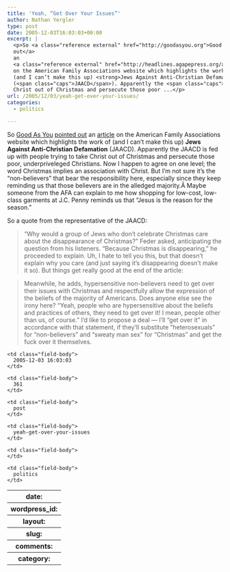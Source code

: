 ```yaml
---
title: 'Yeah, “Get Over Your Issues”'
author: Nathan Yergler
type: post
date: 2005-12-03T16:03:03+00:00
excerpt: |
  <p>So <a class="reference external" href="http://goodasyou.org">Good As You</a> <a class="reference external" href="http://www.goodasyou.org/good_as_you/2005/12/but_we_all_know.html">pointed
  out</a>
  an
  <a class="reference external" href="http://headlines.agapepress.org/archive/12/afa/22005a.asp">article</a>
  on the American Family Associations website which highlights the work of
  (and I can’t make this up) <strong>Jews Against Anti-Christian Defamation</strong>
  (<span class="caps">JAACD</span>). Apparently the <span class="caps">JAACD</span> is fed up with people trying to take
  Christ out of Christmas and persecute those poor ...</p>
url: /2005/12/03/yeah-get-over-your-issues/
categories:
  - politics

---
```

So [Good As You][1]  [pointed out][2]  an [article][3]  on the American Family Associations website which highlights the work of (and I can’t make this up) **Jews Against Anti-Christian Defamation** (<span class="caps">JAACD</span>). Apparently the <span class="caps">JAACD</span> is fed up with people trying to take Christ out of Christmas and persecute those poor, underpriveleged Christians. Now I happen to agree on one level; the word Christmas implies an association with Christ. But I’m not sure it’s the “non-believers” that bear the responsibility here, especially since they keep reminding us that those believers are in the alledged majority.Â Maybe someone from the <span class="caps">AFA</span> can explain to me how shopping for low-cost, low-class garments at <span class="caps">J.C.</span> Penny reminds us that “Jesus is the reason for the season.”

So a quote from the representative of the <span class="caps">JAACD</span>:

> “Why would a group of Jews who don’t celebrate Christmas care about the disappearance of Christmas?” Feder asked, anticipating the question from his listeners. “Because Christmas is disappearing,” he proceeded to explain.
Uh, I hate to tell you this, but that doesn’t explain why you care (and just saying it’s disappearing doesn’t make it so). But things get really good at the end of the article:

> Meanwhile, he adds, hypersensitive non-believers need to get over their issues with Christmas and respectfully allow the expression of the beliefs of the majority of Americans.
Does anyone else see the irony here? “Yeah, people who are hypersensitive about the beliefs and practices of others, they need to get over it! I mean, people other than us, of course.” I’d like to propose a deal — I’ll “get over it” in accordance with that statement, if they’ll substitute “heterosexuals” for “non-believers” and “sweaty man sex” for “Christmas” and get the fuck over it themselves.

<table class="docutils field-list" frame="void" rules="none">
  <col class="field-name" /> <col class="field-body" /> <tr class="field">
    <th class="field-name">
      date:
    </th>

    <td class="field-body">
      2005-12-03 16:03:03
    </td>
  </tr>

  <tr class="field">
    <th class="field-name">
      wordpress_id:
    </th>

    <td class="field-body">
      361
    </td>
  </tr>

  <tr class="field">
    <th class="field-name">
      layout:
    </th>

    <td class="field-body">
      post
    </td>
  </tr>

  <tr class="field">
    <th class="field-name">
      slug:
    </th>

    <td class="field-body">
      yeah-get-over-your-issues
    </td>
  </tr>

  <tr class="field">
    <th class="field-name">
      comments:
    </th>

    <td class="field-body">
    </td>
  </tr>

  <tr class="field">
    <th class="field-name">
      category:
    </th>

    <td class="field-body">
      politics
    </td>
  </tr>
</table>

 [1]: http://goodasyou.org
 [2]: http://www.goodasyou.org/good_as_you/2005/12/but_we_all_know.html
 [3]: http://headlines.agapepress.org/archive/12/afa/22005a.asp